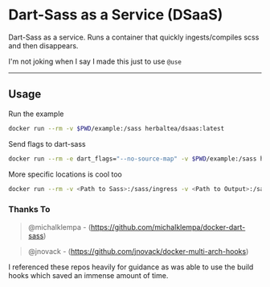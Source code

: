 # Dart-Sass as a Service (DSaaS)
Dart-Sass as a service. Runs a container that quickly ingests/compiles scss and then disappears.
  
I'm not joking when I say I made this just to use `@use`

---

## Usage
Run the example
```sh
docker run --rm -v $PWD/example:/sass herbaltea/dsaas:latest
```
  
Send flags to dart-sass
```sh
docker run --rm -e dart_flags="--no-source-map" -v $PWD/example:/sass herbaltea/dsaas:latest
```

More specific locations is cool too
```sh
docker run --rm -v <Path to Sass>:/sass/ingress -v <Path to Output>:/sass/compiled herbaltea/dsaas:latest
```

### Thanks To
> @michalklempa - (https://github.com/michalklempa/docker-dart-sass)
  
> @jnovack - (https://github.com/jnovack/docker-multi-arch-hooks)

I referenced these repos heavily for guidance as was able to use the build hooks which saved an immense amount of time.
